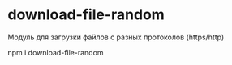 # download-file-random
Модуль для загрузки файлов с разных протоколов (https/http)

npm i download-file-random
